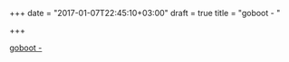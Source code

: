 +++
date = "2017-01-07T22:45:10+03:00"
draft = true
title = "goboot -  "

+++

<p><a href="https://t.co/jZdHs9iiJc">goboot -  </a></p>

